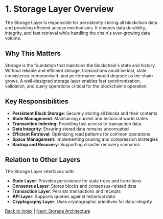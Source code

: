 # 1. Storage Layer Overview

The Storage Layer is responsible for persistently storing all blockchain data and providing efficient access mechanisms. It ensures data durability, integrity, and fast retrieval while handling the chain's ever-growing data volume.

## Why This Matters

Storage is the foundation that maintains the blockchain's state and history. Without reliable and efficient storage, transactions could be lost, state consistency compromised, and performance would degrade as the chain grows. A well-designed storage layer enables fast synchronization, validation, and query operations critical for the blockchain's operation.

## Key Responsibilities

- **Persistent Block Storage**: Securely storing all blocks and their contents
- **State Management**: Maintaining current and historical world states
- **Transaction Indexing**: Providing fast access to transaction data
- **Data Integrity**: Ensuring stored data remains uncorrupted
- **Efficient Retrieval**: Optimizing read patterns for common operations
- **Space Management**: Implementing pruning and compression strategies
- **Backup and Recovery**: Supporting disaster recovery scenarios

## Relation to Other Layers

The Storage Layer interfaces with:

- **State Layer**: Provides persistence for state trees and transitions
- **Consensus Layer**: Stores blocks and consensus-related data
- **Transaction Layer**: Persists transactions and receipts
- **API Layer**: Supports queries against historical data
- **Cryptography Layer**: Uses cryptographic primitives for data integrity

[Back to Index](./03-0-storage-layer-index.md) | [Next: Storage Architecture](./03.02-storage-layer-architecture.md)

